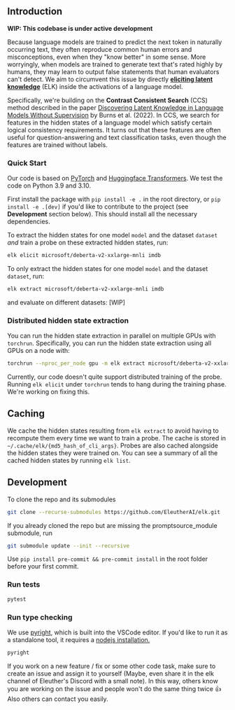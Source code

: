 ## Introduction

**WIP: This codebase is under active development**

Because language models are trained to predict the next token in naturally occurring text, they often reproduce common human errors and misconceptions, even when they "know better" in some sense. More worryingly, when models are trained to generate text that's rated highly by humans, they may learn to output false statements that human evaluators can't detect. We aim to circumvent this issue by directly [**eliciting latent knowledge**](https://docs.google.com/document/d/1WwsnJQstPq91_Yh-Ch2XRL8H_EpsnjrC1dwZXR37PC8/edit) (ELK) inside the activations of a language model.

Specifically, we're building on the **Contrast Consistent Search** (CCS) method described in the paper [Discovering Latent Knowledge in Language Models Without Supervision](https://arxiv.org/abs/2212.03827) by Burns et al. (2022). In CCS, we search for features in the hidden states of a language model which satisfy certain logical consistency requirements. It turns out that these features are often useful for question-answering and text classification tasks, even though the features are trained without labels.

### Quick **Start**

Our code is based on [PyTorch](http://pytorch.org) and [Huggingface Transformers](https://huggingface.co/docs/transformers/index). We test the code on Python 3.9 and 3.10.

First install the package with `pip install -e .` in the root directory, or `pip install -e .[dev]` if you'd like to contribute to the project (see **Development** section below). This should install all the necessary dependencies.


To extract the hidden states for one model `model` and the dataset `dataset` *and* train a probe on these extracted hidden states, run:

```bash
elk elicit microsoft/deberta-v2-xxlarge-mnli imdb
```

To only extract the hidden states for one model `model` and the dataset `dataset`, run:

```bash
elk extract microsoft/deberta-v2-xxlarge-mnli imdb
```

and evaluate on different datasets: [WIP]

### Distributed hidden state extraction

You can run the hidden state extraction in parallel on multiple GPUs with `torchrun`. Specifically, you can run the hidden state extraction using all GPUs on a node with:

```bash
torchrun --nproc_per_node gpu -m elk extract microsoft/deberta-v2-xxlarge-mnli imdb
```

Currently, our code doesn't quite support distributed training of the probe. Running `elk elicit` under `torchrun` tends to hang during the training phase. We're working on fixing this.

## Caching

We cache the hidden states resulting from `elk extract` to avoid having to recompute them every time we want to train a probe. The cache is stored in `~/.cache/elk/{md5_hash_of_cli_args}`. Probes are also cached alongside the hidden states they were trained on. You can see a summary of all the cached hidden states by running `elk list`.

## Development
To clone the repo and its submodules
```bash
git clone --recurse-submodules https://github.com/EleutherAI/elk.git
```
If you already cloned the repo but are missing the promptsource_module submodule, run
```bash
git submodule update --init --recursive
```


Use `pip install pre-commit && pre-commit install` in the root folder before your first commit.

### Run tests
```bash
pytest
```
### Run type checking
We use [pyright](https://github.com/microsoft/pyright), which is built into the VSCode editor. If you'd like to run it as a standalone tool, it requires a [nodejs installation.](https://nodejs.org/en/download/)
```bash
pyright
```

If you work on a new feature / fix or some other code task, make sure to create an issue and assign it to yourself (Maybe, even share it in the elk channel of Eleuther's Discord with a small note). In this way, others know you are working on the issue and people won't do the same thing twice 👍 Also others can contact you easily.
